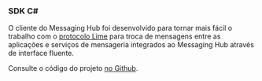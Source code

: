 ### SDK C\# 

O cliente do Messaging Hub foi desenvolvido para tornar mais fácil o trabalho com o [protocolo Lime](http://limeprotocol.org) para troca de mensagens entre as aplicações e serviços de mensageria integrados ao Messaging Hub através de interface fluente.

Consulte o código do projeto [no Github](https://github.com/takenet/messaginghub-client-csharp/).
